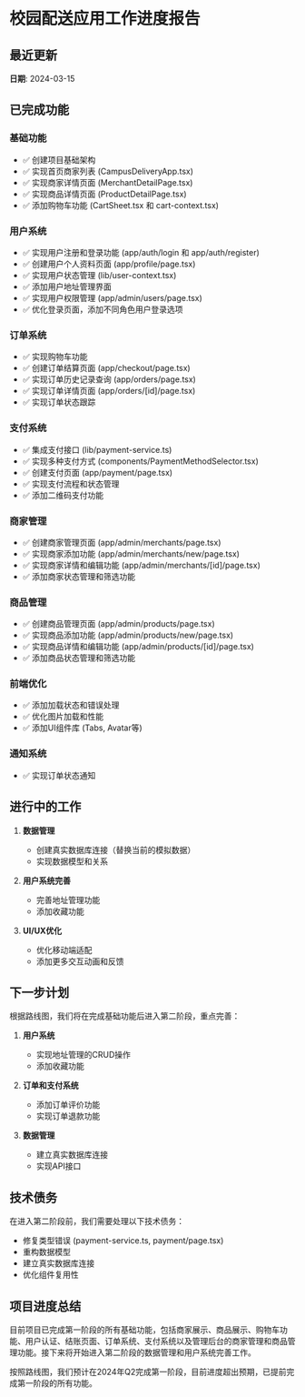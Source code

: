 # 校园配送应用工作进度报告

## 最近更新
**日期**: 2024-03-15

## 已完成功能

### 基础功能
- ✅ 创建项目基础架构
- ✅ 实现首页商家列表 (CampusDeliveryApp.tsx)
- ✅ 实现商家详情页面 (MerchantDetailPage.tsx)
- ✅ 实现商品详情页面 (ProductDetailPage.tsx)
- ✅ 添加购物车功能 (CartSheet.tsx 和 cart-context.tsx)

### 用户系统
- ✅ 实现用户注册和登录功能 (app/auth/login 和 app/auth/register)
- ✅ 创建用户个人资料页面 (app/profile/page.tsx)
- ✅ 实现用户状态管理 (lib/user-context.tsx)
- ✅ 添加用户地址管理界面
- ✅ 实现用户权限管理 (app/admin/users/page.tsx)
- ✅ 优化登录页面，添加不同角色用户登录选项

### 订单系统
- ✅ 实现购物车功能
- ✅ 创建订单结算页面 (app/checkout/page.tsx)
- ✅ 实现订单历史记录查询 (app/orders/page.tsx)
- ✅ 实现订单详情页面 (app/orders/[id]/page.tsx)
- ✅ 实现订单状态跟踪

### 支付系统
- ✅ 集成支付接口 (lib/payment-service.ts)
- ✅ 实现多种支付方式 (components/PaymentMethodSelector.tsx)
- ✅ 创建支付页面 (app/payment/page.tsx)
- ✅ 实现支付流程和状态管理
- ✅ 添加二维码支付功能

### 商家管理
- ✅ 创建商家管理页面 (app/admin/merchants/page.tsx)
- ✅ 实现商家添加功能 (app/admin/merchants/new/page.tsx)
- ✅ 实现商家详情和编辑功能 (app/admin/merchants/[id]/page.tsx)
- ✅ 添加商家状态管理和筛选功能

### 商品管理
- ✅ 创建商品管理页面 (app/admin/products/page.tsx)
- ✅ 实现商品添加功能 (app/admin/products/new/page.tsx)
- ✅ 实现商品详情和编辑功能 (app/admin/products/[id]/page.tsx)
- ✅ 添加商品状态管理和筛选功能

### 前端优化
- ✅ 添加加载状态和错误处理
- ✅ 优化图片加载和性能
- ✅ 添加UI组件库 (Tabs, Avatar等)

### 通知系统
- ✅ 实现订单状态通知

## 进行中的工作

1. **数据管理**
   - 创建真实数据库连接（替换当前的模拟数据）
   - 实现数据模型和关系

2. **用户系统完善**
   - 完善地址管理功能
   - 添加收藏功能

3. **UI/UX优化**
   - 优化移动端适配
   - 添加更多交互动画和反馈

## 下一步计划

根据路线图，我们将在完成基础功能后进入第二阶段，重点完善：

1. **用户系统**
   - 实现地址管理的CRUD操作
   - 添加收藏功能

2. **订单和支付系统**
   - 添加订单评价功能
   - 实现订单退款功能

3. **数据管理**
   - 建立真实数据库连接
   - 实现API接口

## 技术债务

在进入第二阶段前，我们需要处理以下技术债务：
- 修复类型错误 (payment-service.ts, payment/page.tsx)
- 重构数据模型
- 建立真实数据库连接
- 优化组件复用性

## 项目进度总结

目前项目已完成第一阶段的所有基础功能，包括商家展示、商品展示、购物车功能、用户认证、结账页面、订单系统、支付系统以及管理后台的商家管理和商品管理功能。接下来将开始进入第二阶段的数据管理和用户系统完善工作。

按照路线图，我们预计在2024年Q2完成第一阶段，目前进度超出预期，已提前完成第一阶段的所有功能。 
